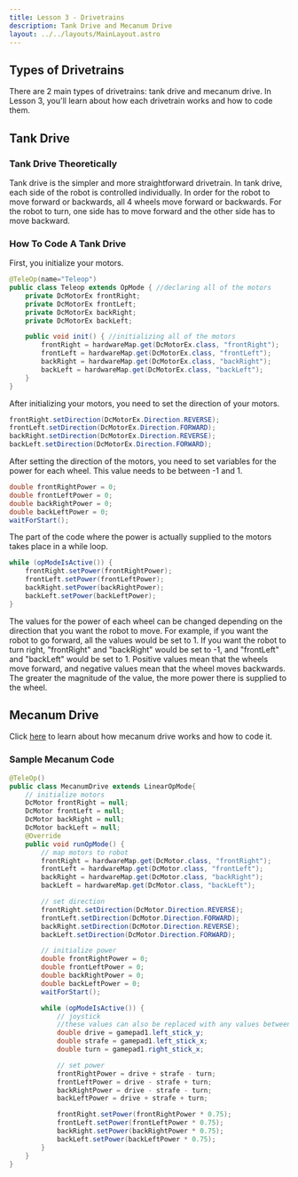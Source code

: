 ```yaml
---
title: Lesson 3 - Drivetrains
description: Tank Drive and Mecanum Drive
layout: ../../layouts/MainLayout.astro
---
```


## Types of Drivetrains
There are 2 main types of drivetrains: tank drive and mecanum drive. In Lesson 3, you'll learn about how each drivetrain works and how to code them.


## Tank Drive
### Tank Drive Theoretically
Tank drive is the simpler and more straightforward drivetrain. In tank drive, each side of the robot is controlled individually. In order for the robot to move forward or backwards, all 4 wheels move forward or backwards. For the robot to turn, one side has to move forward and the other side has to move backward.

### How To Code A Tank Drive
First, you initialize your motors.

```java
@TeleOp(name="Teleop")
public class Teleop extends OpMode { //declaring all of the motors
    private DcMotorEx frontRight;
    private DcMotorEx frontLeft;
    private DcMotorEx backRight;
    private DcMotorEx backLeft;

    public void init() { //initializing all of the motors
        frontRight = hardwareMap.get(DcMotorEx.class, "frontRight");
        frontLeft = hardwareMap.get(DcMotorEx.class, "frontLeft");
        backRight = hardwareMap.get(DcMotorEx.class, "backRight");
        backLeft = hardwareMap.get(DcMotorEx.class, "backLeft");
    }
}
```

After initializing your motors, you need to set the direction of your motors. 

```java
frontRight.setDirection(DcMotorEx.Direction.REVERSE);
frontLeft.setDirection(DcMotorEx.Direction.FORWARD);
backRight.setDirection(DcMotorEx.Direction.REVERSE);
backLeft.setDirection(DcMotorEx.Direction.FORWARD);
```

After setting the direction of the motors, you need to set variables for the power for each wheel. This value needs to be between -1 and 1.

```java
double frontRightPower = 0;
double frontLeftPower = 0;
double backRightPower = 0;
double backLeftPower = 0;
waitForStart();
```

The part of the code where the power is actually supplied to the motors takes place in a while loop.

```java
while (opModeIsActive()) {
    frontRight.setPower(frontRightPower);
    frontLeft.setPower(frontLeftPower);
    backRight.setPower(backRightPower);
    backLeft.setPower(backLeftPower);
}
```

The values for the power of each wheel can be changed depending on the direction that you want the robot to move. For example, if you want the robot to go forward, all the values would be set to 1. If you want the robot to turn right, "frontRight" and "backRight" would be set to -1, and "frontLeft" and "backLeft" would be set to 1. Positive values mean that the wheels move forward, and negative values mean that the wheel moves backwards. The greater the magnitude of the value, the more power there is supplied to the wheel.


## Mecanum Drive

Click [here](https://gm0.org/en/latest/docs/software/tutorials/mecanum-drive.html#:~:text=Mecanum%20Physics,%2C%20translating%20while%20rotating%2C%20etc) to learn about how mecanum drive works and how to code it.

### Sample Mecanum Code

```java
@TeleOp()
public class MecanumDrive extends LinearOpMode{
    // initialize motors
    DcMotor frontRight = null;
    DcMotor frontLeft = null;
    DcMotor backRight = null;
    DcMotor backLeft = null;
    @Override
    public void runOpMode() {
        // map motors to robot
        frontRight = hardwareMap.get(DcMotor.class, "frontRight");
        frontLeft = hardwareMap.get(DcMotor.class, "frontLeft");
        backRight = hardwareMap.get(DcMotor.class, "backRight");
        backLeft = hardwareMap.get(DcMotor.class, "backLeft");

        // set direction
        frontRight.setDirection(DcMotor.Direction.REVERSE);
        frontLeft.setDirection(DcMotor.Direction.FORWARD);
        backRight.setDirection(DcMotor.Direction.REVERSE);
        backLeft.setDirection(DcMotor.Direction.FORWARD);

        // initialize power
        double frontRightPower = 0;
        double frontLeftPower = 0;
        double backRightPower = 0;
        double backLeftPower = 0;
        waitForStart();

        while (opModeIsActive()) {
            // joystick 
            //these values can also be replaced with any values between -1 and 1
            double drive = gamepad1.left_stick_y;
            double strafe = gamepad1.left_stick_x;
            double turn = gamepad1.right_stick_x;

            // set power
            frontRightPower = drive + strafe - turn;
            frontLeftPower = drive - strafe + turn;
            backRightPower = drive - strafe - turn;
            backLeftPower = drive + strafe + turn;

            frontRight.setPower(frontRightPower * 0.75);
            frontLeft.setPower(frontLeftPower * 0.75);
            backRight.setPower(backRightPower * 0.75);
            backLeft.setPower(backLeftPower * 0.75);
        }
    }
}

```